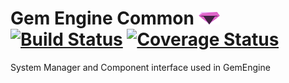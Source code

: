 # Gem Engine Common [![](https://github.com/Ughuuu/GemMaker/blob/master/android/assets/gemText.png)](https://github.com/Ughuuu/GemMaker) [![Build Status](https://travis-ci.org/Ughuuu/gem-engine-common.svg?branch=master)](https://travis-ci.org/Ughuuu/gem-engine-common) [![Coverage Status](https://coveralls.io/repos/github/Ughuuu/gem-engine-common/badge.svg?branch=master)](https://coveralls.io/github/Ughuuu/gem-engine-common?branch=master)

System Manager and Component interface used in GemEngine
